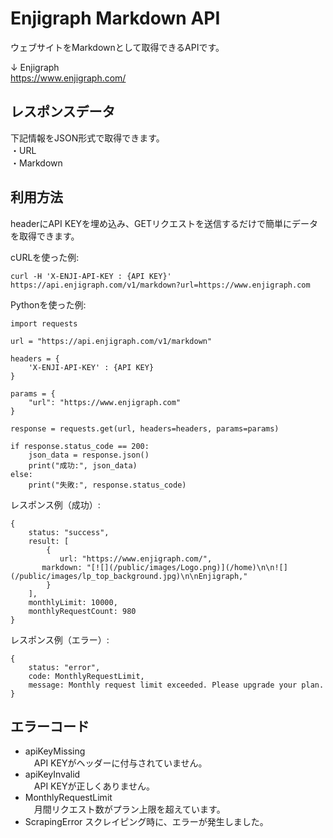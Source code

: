 # Enjigraph Markdown API
ウェブサイトをMarkdownとして取得できるAPIです。

↓ Enjigraph  
https://www.enjigraph.com/

## レスポンスデータ
下記情報をJSON形式で取得できます。  
・URL  
・Markdown  

## 利用方法
headerにAPI KEYを埋め込み、GETリクエストを送信するだけで簡単にデータを取得できます。

cURLを使った例:
```
curl -H 'X-ENJI-API-KEY : {API KEY}' https://api.enjigraph.com/v1/markdown?url=https://www.enjigraph.com
```

Pythonを使った例:
```
import requests

url = "https://api.enjigraph.com/v1/markdown"

headers = {
    'X-ENJI-API-KEY' : {API KEY}
}

params = {
    "url": "https://www.enjigraph.com"
}

response = requests.get(url, headers=headers, params=params)

if response.status_code == 200:
    json_data = response.json()
    print("成功:", json_data)
else:
    print("失敗:", response.status_code)
```

レスポンス例（成功）:
```
{
    status: "success",
    result: [
        {
           url: "https://www.enjigraph.com/",
	   markdown: "[![](/public/images/Logo.png)](/home)\n\n![](/public/images/lp_top_background.jpg)\n\nEnjigraph,"
        }
    ],
    monthlyLimit: 10000,
    monthlyRequestCount: 980
}
```

レスポンス例（エラー）:
```
{
    status: "error",
    code: MonthlyRequestLimit,
    message: Monthly request limit exceeded. Please upgrade your plan.
}
```

## エラーコード
- apiKeyMissing  
　API KEYがヘッダーに付与されていません。
- apiKeyInvalid  
　API KEYが正しくありません。
- MonthlyRequestLimit  
　月間リクエスト数がプラン上限を超えています。
- ScrapingError
  スクレイピング時に、エラーが発生しました。
